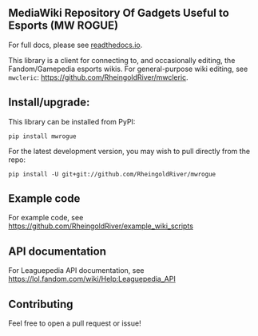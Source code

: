 ## MediaWiki Repository Of Gadgets Useful to Esports (MW ROGUE)

For full docs, please see [readthedocs.io](https://mwrogue.readthedocs.io/en/latest/index.html).

This library is a client for connecting to, and occasionally editing, the Fandom/Gamepedia esports wikis. For general-purpose wiki editing, see `mwcleric`: https://github.com/RheingoldRiver/mwcleric.

## Install/upgrade:

This library can be installed from PyPI:

```
pip install mwrogue
```

For the latest development version, you may wish to pull directly from the repo:

```
pip install -U git+git://github.com/RheingoldRiver/mwrogue
```

## Example code
For example code, see https://github.com/RheingoldRiver/example_wiki_scripts

## API documentation
For Leaguepedia API documentation, see https://lol.fandom.com/wiki/Help:Leaguepedia_API

## Contributing
Feel free to open a pull request or issue!
